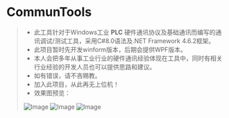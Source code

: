 # CommunTools
> * 此工具针对于Windows工业 **PLC** 硬件通讯协议及基础通讯而编写的通讯调试/测试工具，采用C#8.0语法及.NET Framework 4.6.2框架。
> * 此项目暂时先开发winform版本，后期会提供WPF版本。
> * 本人会把多年从事工业行业的硬件通讯经验体现在工具中，同时有相关行业经验的开发人员也可以提供思路和建议。
> * 如有错误，请不吝赐教。
> * 加入此项目，从此再无上位机！
> * 效果图预览：
> 
> ![Image](https://github.com/SmallRob/PLC-CommunTools/blob/d3ed25f5bef66c5dd662ae61d56bf1f8cb4a8ad8/ShotCuts/20240703-143325.jpg)
> ![Image](https://github.com/SmallRob/PLC-CommunTools/blob/d3ed25f5bef66c5dd662ae61d56bf1f8cb4a8ad8/ShotCuts/server.PNG)
> ![Image](https://github.com/SmallRob/PLC-CommunTools/blob/d3ed25f5bef66c5dd662ae61d56bf1f8cb4a8ad8/ShotCuts/client.PNG)
